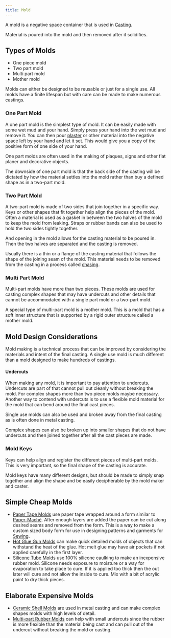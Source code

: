 ```yaml
---
title: Mold
---
```


A mold is a negative space container that is used in [Casting](casting.md).

Material is poured into the mold and then removed after it solidifies.

## Types of Molds

- One piece mold
- Two part mold
- Multi part mold
- Mother mold

Molds can either be designed to be reusable or just for a single use. All molds have a finite lifespan but with care can be made to make numerous castings.

### One Part Mold

A one part mold is the simplest type of mold. It can be easily made with some wet mud and your hand. Simply press your hand into the wet mud and remove it. You can then pour [plaster](plaster.md) or other material into the negative space left by your hand and let it set. This would give you a copy of the positive form of one side of your hand.

One part molds are often used in the making of plaques, signs and other flat planer and decorative objects.

The downside of one part mold is that the back side of the casting will be dictated by how the material settles into the mold rather than buy a defined shape as in a two-part mold.

### Two Part Mold

A two-part mold is made of two sides that join together in a specific way. Keys or other shapes that fit together help align the pieces of the mold. Often a material is used as a gasket in between the two halves of the mold to keep the mold from leaking. Straps or rubber bands can also be used to hold the two sides tightly together.

And opening in the mold allows for the casting material to be poured in. Then the two halves are separated and the casting is removed.

Usually there is a thin or a flange of the casting material that follows the shape of the joining seam of the mold. This material needs to be removed from the casting in a process called [chasing](chasing.md).

### Multi Part Mold

Multi-part molds have more than two pieces. These molds are used for casting complex shapes that may have undercuts and other details that cannot be accommodated with a single part mold or a two-part mold.

A special type of multi-part mold is a mother mold. This is a mold that has a soft inner structure that is supported by a rigid outer structure called a mother mold.

## Mold Design Considerations

Mold making is a technical process that can be improved by considering the materials and intent of the final casting. A single use mold is much different than a mold designed to make hundreds of castings.

#### Undercuts

When making any mold, it is important to pay attention to undercuts. Undercuts are part of that cannot pull out cleanly without breaking the mold. For complex shapes more than two piece molds maybe necessary. Another way to contend with undercuts is to use a flexible mold material for the mold that can bend around the final cast pieces.

Single use molds can also be used and broken away from the final casting as is often done in metal casting.

Complex shapes can also be broken up into smaller shapes that do not have undercuts and then joined together after all the cast pieces are made.

### Mold Keys

Keys can help align and register the different pieces of multi-part molds. This is very important, so the final shape of the casting is accurate.

Mold keys have many different designs, but should be made to simply snap together and align the shape and be easily decipherable by the mold maker and caster.

## Simple Cheap Molds

- [Paper Tape Molds](paper-tape-molds.md) use paper tape wrapped around a form similar to [Paper-Maché](paper-mach%C3%A9.md). After enough layers are added the paper can be cut along desired seams and removed from the form. This is a way to make a custom sized body form for use in designing patterns and garments for [Sewing](sewing/sewing.md).
- [Hot Glue Gun Molds](hot-glue-gun-molds.md) can make quick detailed molds of objects that can withstand the heat of the glue. Hot melt glue may have air pockets if not applied carefully in the first layer.
- [Silicone Tube Molds](silicone-tube-molds.md) use 100% silicone caulking to make an inexpensive rubber mold. Silicone needs exposure to moisture or a way for evaporation to take place to cure. If it is applied too thick then the out later will cure and not allow the inside to cure. Mix with a bit of acrylic paint to dry thick pieces.

## Elaborate Expensive Molds

- [Ceramic Shell Molds](ceramic-shell-molds.md) are used in metal casting and can make complex shapes molds with high levels of detail.
- [Multi-part Rubber Molds](multi-part-rubber-molds.md) can help with small undercuts since the rubber is more flexible than the material being cast and can pull out of the undercut without breaking the mold or casting.
